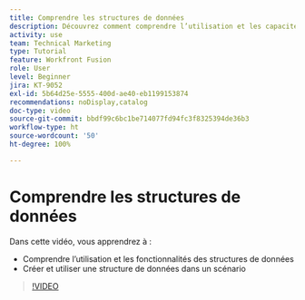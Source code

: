 ```yaml
---
title: Comprendre les structures de données
description: Découvrez comment comprendre l’utilisation et les capacités des structures de données, et comment créer et utiliser une structure de données dans un scénario, le tout dans  [!DNL Adobe Workfront Fusion].
activity: use
team: Technical Marketing
type: Tutorial
feature: Workfront Fusion
role: User
level: Beginner
jira: KT-9052
exl-id: 5b64d25e-5555-400d-ae40-eb1199153874
recommendations: noDisplay,catalog
doc-type: video
source-git-commit: bbdf99c6bc1be714077fd94fc3f8325394de36b3
workflow-type: ht
source-wordcount: '50'
ht-degree: 100%

---
```


# Comprendre les structures de données

Dans cette vidéo, vous apprendrez à :

* Comprendre l’utilisation et les fonctionnalités des structures de données
* Créer et utiliser une structure de données dans un scénario

>[!VIDEO](https://video.tv.adobe.com/v/3417951/?quality=12&learn=on&enablevpops=1&captions=fre_fr)
